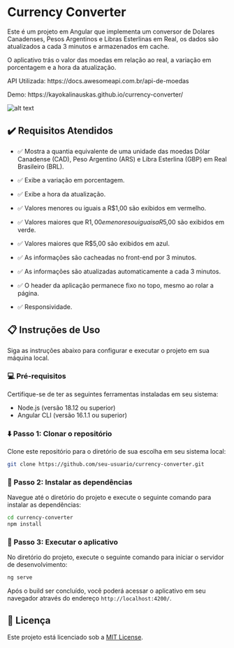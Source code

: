 # Currency Converter

<p>Este é um projeto em Angular que implementa um conversor de Dolares Canadenses, Pesos Argentinos e Libras Esterlinas em Real, os dados são atualizados a cada 3 minutos e armazenados em cache.</p>
<p>O aplicativo trás o valor das moedas em relação ao real, a variação em porcentagem e a hora da atualização.</p>
<p>API Utilizada: https://docs.awesomeapi.com.br/api-de-moedas</p>

<p>Demo: https://kayokalinauskas.github.io/currency-converter/</p>

![alt text](https://i.imgur.com/ApMkMDJ.png)

## :heavy_check_mark: Requisitos Atendidos

- :white_check_mark: Mostra a quantia equivalente de uma unidade das moedas Dólar Canadense (CAD), Peso Argentino (ARS) e Libra Esterlina (GBP) em Real Brasileiro (BRL).

- :white_check_mark: Exibe a variação em porcentagem.

- :white_check_mark: Exibe a hora da atualização.

- :white_check_mark: Valores menores ou iguais a R$1,00 são exibidos em vermelho.
  
- :white_check_mark: Valores maiores que R$1,00 e menores ou iguais a R$5,00 são exibidos em verde.

- :white_check_mark: Valores maiores que R$5,00 são exibidos em azul.

- :white_check_mark: As informações são cacheadas no front-end por 3 minutos.

- :white_check_mark: As informações são atualizadas automaticamente a cada 3 minutos.

- :white_check_mark: O header da aplicação permanece fixo no topo, mesmo ao rolar a página.

- :white_check_mark: Responsividade.

## :clipboard: Instruções de Uso

Siga as instruções abaixo para configurar e executar o projeto em sua máquina local.

### :computer: Pré-requisitos

Certifique-se de ter as seguintes ferramentas instaladas em seu sistema:

- Node.js (versão 18.12 ou superior)
- Angular CLI (versão 16.1.1 ou superior)

### :arrow_down: Passo 1: Clonar o repositório

Clone este repositório para o diretório de sua escolha em seu sistema local:

```bash
git clone https://github.com/seu-usuario/currency-converter.git
```

### :wrench: Passo 2: Instalar as dependências

Navegue até o diretório do projeto e execute o seguinte comando para instalar as dependências:

```bash
cd currency-converter
npm install
```

### :rocket: Passo 3: Executar o aplicativo

No diretório do projeto, execute o seguinte comando para iniciar o servidor de desenvolvimento:

```bash
ng serve
```

Após o build ser concluído, você poderá acessar o aplicativo em seu navegador através do endereço `http://localhost:4200/`.

## :page_with_curl: Licença

Este projeto está licenciado sob a [MIT License](LICENSE).

